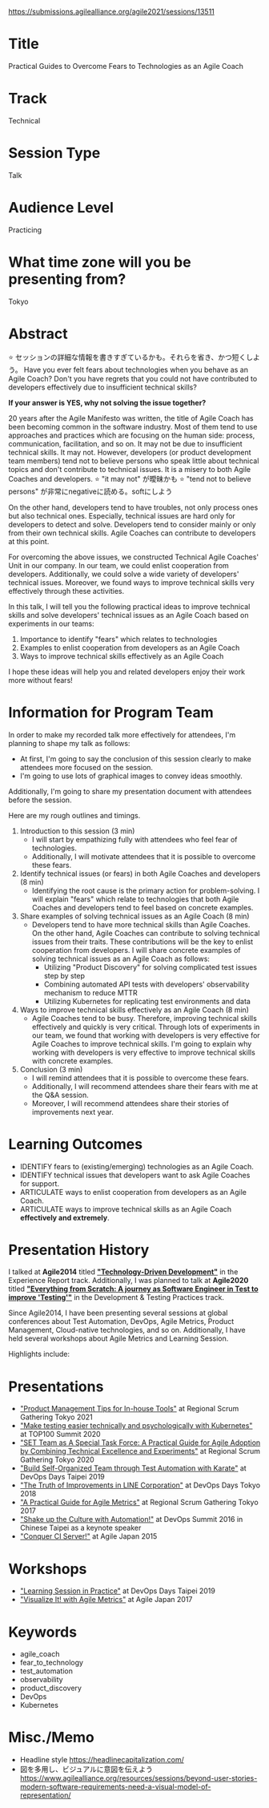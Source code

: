 
https://submissions.agilealliance.org/agile2021/sessions/13511


# Title
Practical Guides to Overcome Fears to Technologies as an Agile Coach


# Track
Technical


# Session Type
Talk


# Audience Level
Practicing


# What time zone will you be presenting from?
Tokyo



# Abstract
⭐️ セッションの詳細な情報を書きすぎているかも。それらを省き、かつ短くしよう。
Have you ever felt fears about technologies when you behave as an Agile Coach?
Don't you have regrets that you could not have contributed to developers effectively due to insufficient technical skills?

**If your answer is YES, why not solving the issue together?**

20 years after the Agile Manifesto was written, the title of Agile Coach has been becoming common in the software industry. Most of them tend to use approaches and practices which are focusing on the human side: process, communication, facilitation, and so on. It may not be due to insufficient technical skills. It may not. However, developers (or product development team members) tend not to believe persons who speak little about technical topics and don't contribute to technical issues. It is a misery to both Agile Coaches and developers.
⭐️ "it may not" が曖昧かも
⭐️ "tend not to believe persons" が非常にnegativeに読める。softにしよう

On the other hand, developers tend to have troubles, not only process ones but also technical ones. Especially, technical issues are hard only for developers to detect and solve. Developers tend to consider mainly or only from their own technical skills. Agile Coaches can contribute to developers at this point.

For overcoming the above issues, we constructed Technical Agile Coaches' Unit in our company. In our team, we could enlist cooperation from developers. Additionally, we could solve a wide variety of developers' technical issues. Moreover, we found ways to improve technical skills very effectively through these activities.

In this talk, I will tell you the following practical ideas to improve technical skills and solve developers' technical issues as an Agile Coach based on experiments in our teams:
1) Importance to identify "fears" which relates to technologies
2) Examples to enlist cooperation from developers as an Agile Coach
3) Ways to improve technical skills effectively as an Agile Coach

I hope these ideas will help you and related developers enjoy their work more without fears!



# Information for Program Team
In order to make my recorded talk more effectively for attendees, I'm planning to shape my talk as follows:
- At first, I'm going to say the conclusion of this session clearly to make attendees more focused on the session.
- I'm going to use lots of graphical images to convey ideas smoothly.

Additionally, I'm going to share my presentation document with attendees before the session.

Here are my rough outlines and timings.

1. Introduction to this session (3 min)
    - I will start by empathizing fully with attendees who feel fear of technologies.
    - Additionally, I will motivate attendees that it is possible to overcome these fears.
2. Identify technical issues (or fears) in both Agile Coaches and developers (8 min)
    - Identifying the root cause is the primary action for problem-solving. I will explain "fears" which relate to technologies that both Agile Coaches and developers tend to feel based on concrete examples.
3. Share examples of solving technical issues as an Agile Coach (8 min)
    - Developers tend to have more technical skills than Agile Coaches. On the other hand, Agile Coaches can contribute to solving technical issues from their traits. These contributions will be the key to enlist cooperation from developers. I will share concrete examples of solving technical issues as an Agile Coach as follows:
        - Utilizing "Product Discovery" for solving complicated test issues step by step
        - Combining automated API tests with developers' observability mechanism to reduce MTTR
        - Utilizing Kubernetes for replicating test environments and data
4. Ways to improve technical skills effectively as an Agile Coach (8 min)
    - Agile Coaches tend to be busy. Therefore, improving technical skills effectively and quickly is very critical. Through lots of experiments in our team, we found that working with developers is very effective for Agile Coaches to improve technical skills. I'm going to explain why working with developers is very effective to improve technical skills with concrete examples.
5. Conclusion (3 min)
    - I will remind attendees that it is possible to overcome these fears.
    - Additionally, I will recommend attendees share their fears with me at the Q&A session.
    - Moreover, I will recommend attendees share their stories of improvements next year.



# Learning Outcomes
- IDENTIFY fears to (existing/emerging) technologies as an Agile Coach.
- IDENTIFY technical issues that developers want to ask Agile Coaches for support.
- ARTICULATE ways to enlist cooperation from developers as an Agile Coach.
- ARTICULATE ways to improve technical skills as an Agile Coach **effectively and extremely**.



# Presentation History
I talked at **Agile2014** titled **["Technology-Driven Development"](https://www.slideshare.net/ssuser968fab/technology-drivendevelopment-forslideshare-38323907)** in the Experience Report track. Additionally, I was planned to talk at **Agile2020** titled **["Everything from Scratch: A journey as Software Engineer in Test to improve 'Testing'"](https://speakerdeck.com/line_developers/everything-from-scratch-a-journey-as-software-engineer-in-test-to-improve-testing)** in the Development & Testing Practices track.

Since Agile2014, I have been presenting several sessions at global conferences about Test Automation, DevOps, Agile Metrics, Product Management, Cloud-native technologies, and so on. Additionally, I have held several workshops about Agile Metrics and Learning Session.

Highlights include:

# Presentations
- ["Product Management Tips for In-house Tools"](https://speakerdeck.com/line_developers/product-management-tips-for-in-house-tools) at Regional Scrum Gathering Tokyo 2021
- ["Make testing easier technically and psychologically with Kubernetes"](https://speakerdeck.com/line_developers/make-testing-easier-technically-and-psychologically-with-kubernetes) at TOP100 Summit 2020
- ["SET Team as A Special Task Force: A Practical Guide for Agile Adoption by Combining Technical Excellence and Experiments"](https://speakerdeck.com/line_developers/set-team-as-a-special-task-force) at Regional Scrum Gathering Tokyo 2020
- ["Build Self-Organized Team through Test Automation with Karate"](https://speakerdeck.com/line_developers/build-self-organized-team-through-test-automation-with-karate) at DevOps Days Taipei 2019
- ["The Truth of Improvements in LINE Corporation"](https://www.slideshare.net/linecorp/line-94842564) at DevOps Days Tokyo 2018
- ["A Practical Guide for Agile Metrics"](https://www.slideshare.net/ssuser968fab/ss-70489058/1) at Regional Scrum Gathering Tokyo 2017
- ["Shake up the Culture with Automation!"](https://www.slideshare.net/ssuser968fab/shake-up-the-culture-with-automation) at DevOps Summit 2016 in Chinese Taipei as a keynote speaker
- ["Conquer CI Server!"](https://www.slideshare.net/rakutentech/conquer-ci-server-reestablishment-of-order-and-nurture-of-the-solid-organization-by-project-metrics-and-automation-techniques) at Agile Japan 2015

# Workshops
- ["Learning Session in Practice"](https://speakerdeck.com/line_developers/learning-session-in-practice) at DevOps Days Taipei 2019
- ["Visualize It! with Agile Metrics"](https://www.slideshare.net/ssuser968fab/no-no-55603839) at Agile Japan 2017


# Keywords
- agile_coach
- fear_to_technology
- test_automation
- observability
- product_discovery
- DevOps
- Kubernetes





# Misc./Memo
- Headline style
    https://headlinecapitalization.com/
- 図を多用し、ビジュアルに意図を伝えよう
    https://www.agilealliance.org/resources/sessions/beyond-user-stories-modern-software-requirements-need-a-visual-model-of-representation/
